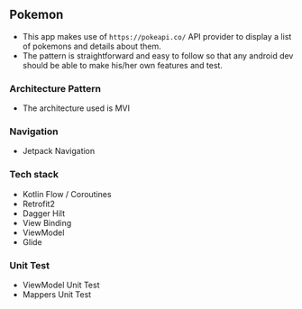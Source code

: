 ## Pokemon 
  - This app makes use of `https://pokeapi.co/` API provider to display a list of pokemons and details about them.
  - The pattern is straightforward and easy to follow so that any android dev should be able to make his/her own features and test.


### Architecture Pattern
  - The architecture used is MVI
  
### Navigation
  - Jetpack Navigation
  
### Tech stack
  - Kotlin Flow / Coroutines
  - Retrofit2
  - Dagger Hilt
  - View Binding
  - ViewModel
  - Glide

### Unit Test
  - ViewModel Unit Test
  - Mappers Unit Test

